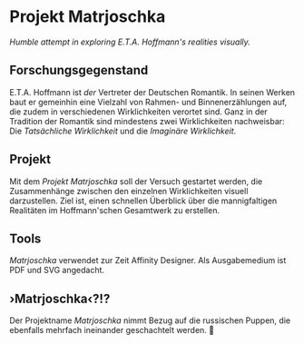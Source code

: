 # Projekt Matrjoschka
*Humble attempt in exploring E.T.A. Hoffmann's realities visually.* 

## Forschungsgegenstand
E.T.A. Hoffmann ist *der* Vertreter der Deutschen Romantik. In seinen Werken baut er gemeinhin eine Vielzahl von Rahmen- und Binnenerzählungen auf, die zudem in verschiedenen Wirklichkeiten verortet sind. Ganz in der Tradition der Romantik sind mindestens zwei Wirklichkeiten nachweisbar: Die *Tatsächliche Wirklichkeit* und die *Imaginäre Wirklichkeit*. 

## Projekt
Mit dem *Projekt Matrjoschka* soll der Versuch gestartet werden, die Zusammenhänge zwischen den einzelnen Wirklichkeiten visuell darzustellen. Ziel ist, einen schnellen Überblick über die mannigfaltigen Realitäten im Hoffmann'schen Gesamtwerk zu erstellen. 

## Tools
*Matrjoschka* verwendet zur Zeit Affinity Designer. Als Ausgabemedium ist PDF und SVG angedacht. 

## ›Matrjoschka‹?!?
Der Projektname *Matrjoschka* nimmt Bezug auf die russischen Puppen, die ebenfalls mehrfach ineinander geschachtelt werden. 
:dolls:

